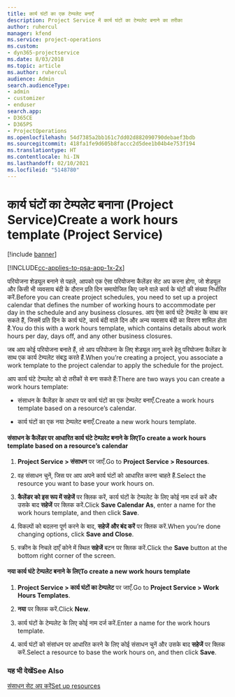 ```yaml
---
title: कार्य घंटों का एक टेम्पलेट बनाएँ
description: Project Service में कार्य घंटों का टेम्पलेट बनाने का तरीका
author: ruhercul
manager: kfend
ms.service: project-operations
ms.custom:
- dyn365-projectservice
ms.date: 8/03/2018
ms.topic: article
ms.author: ruhercul
audience: Admin
search.audienceType:
- admin
- customizer
- enduser
search.app:
- D365CE
- D365PS
- ProjectOperations
ms.openlocfilehash: 54d7385a2bb161c7dd02d882090790debaef3bdb
ms.sourcegitcommit: 418fa1fe9d605b8faccc2d5dee1b04b4e753f194
ms.translationtype: HT
ms.contentlocale: hi-IN
ms.lasthandoff: 02/10/2021
ms.locfileid: "5148780"
---
```

# <a name="create-a-work-hours-template-project-service"></a><span data-ttu-id="6691f-103">कार्य घंटों का टेम्पलेट बनाना (Project Service)</span><span class="sxs-lookup"><span data-stu-id="6691f-103">Create a work hours template (Project Service)</span></span>

[!include [banner](../includes/psa-now-project-operations.md)]

[!INCLUDE[cc-applies-to-psa-app-1x-2x](../includes/cc-applies-to-psa-app-1x-2x.md)]

<span data-ttu-id="6691f-104">परियोजना शेड्यूल बनाने से पहले, आपको एक ऐसा परियोजना कैलेंडर सेट अप करना होगा, जो शेड्यूल और किसी भी व्यवसाय बंदी के दौरान प्रति दिन समायोजित किए जाने वाले कार्य के घंटों की संख्या निर्धारित करें.</span><span class="sxs-lookup"><span data-stu-id="6691f-104">Before you can create project schedules, you need to set up a project calendar that defines the number of working hours to accommodate per day in the schedule and any business closures.</span></span> <span data-ttu-id="6691f-105">आप ऐसा कार्य घंटे टेम्पलेट के साथ कर सकते हैं, जिसमें प्रति दिन के कार्य घंटे, कार्य बंदी वाले दिन और अन्य व्यवसाय बंदी का विवरण शामिल होता है.</span><span class="sxs-lookup"><span data-stu-id="6691f-105">You do this with a work hours template, which contains details about work hours per day, days off, and any other business closures.</span></span>  
  
 <span data-ttu-id="6691f-106">जब आप कोई परियोजना बनाते हैं, तो आप परियोजना के लिए शेड्यूल लागू करने हेतु परियोजना कैलेंडर के साथ एक कार्य टेम्पलेट संबद्ध करते हैं.</span><span class="sxs-lookup"><span data-stu-id="6691f-106">When you’re creating a project, you associate a work template to the project calendar to apply the schedule for the project.</span></span>  
  
 <span data-ttu-id="6691f-107">आप कार्य घंटे टेम्पलेट को दो तरीकों से बना सकते हैं:</span><span class="sxs-lookup"><span data-stu-id="6691f-107">There are two ways you can create a work hours template:</span></span>  
  
-   <span data-ttu-id="6691f-108">संसाधन के कैलेंडर के आधार पर कार्य घंटों का एक टेम्पलेट बनाएँ.</span><span class="sxs-lookup"><span data-stu-id="6691f-108">Create a work hours template based on a resource’s calendar.</span></span>  
  
-   <span data-ttu-id="6691f-109">कार्य घंटों का एक नया टेम्पलेट बनाएँ.</span><span class="sxs-lookup"><span data-stu-id="6691f-109">Create a new work hours template.</span></span>  
  
#### <a name="to-create-a-work-hours-template-based-on-a-resources-calendar"></a><span data-ttu-id="6691f-110">संसाधन के कैलेंडर पर आधारित कार्य घंटे टेम्पलेट बनाने के लिए</span><span class="sxs-lookup"><span data-stu-id="6691f-110">To create a work hours template based on a resource’s calendar</span></span>  
  
1.  <span data-ttu-id="6691f-111">**Project Service > संसाधन** पर जाएँ.</span><span class="sxs-lookup"><span data-stu-id="6691f-111">Go to **Project Service > Resources**.</span></span>  
  
2.  <span data-ttu-id="6691f-112">वह संसाधन चुनें, जिस पर आप अपने कार्य घंटों को आधारित करना चाहते हैं.</span><span class="sxs-lookup"><span data-stu-id="6691f-112">Select the resource you want to base your work hours on.</span></span>  
  
3.  <span data-ttu-id="6691f-113">**कैलेंडर को इस रूप में सहेजें** पर क्लिक करें, कार्य घंटों के टेम्पलेट के लिए कोई नाम दर्ज करें और उसके बाद **सहेजें** पर क्लिक करें.</span><span class="sxs-lookup"><span data-stu-id="6691f-113">Click **Save Calendar As**, enter a name for the work hours template, and then click **Save**.</span></span>  
  
4.  <span data-ttu-id="6691f-114">विकल्पों को बदलना पूर्ण करने के बाद, **सहेजें और बंद करें** पर क्लिक करें.</span><span class="sxs-lookup"><span data-stu-id="6691f-114">When you’re done changing options, click **Save and Close**.</span></span>  
  
5.  <span data-ttu-id="6691f-115">स्‍क्रीन के निचले दाएँ कोने में स्थित **सहेजें** बटन पर क्लिक करें.</span><span class="sxs-lookup"><span data-stu-id="6691f-115">Click the **Save** button at the bottom right corner of the screen.</span></span>  
  
#### <a name="to-create-a-new-work-hours-template"></a><span data-ttu-id="6691f-116">नया कार्य घंटे टेम्पलेट बनाने के लिए</span><span class="sxs-lookup"><span data-stu-id="6691f-116">To create a new work hours template</span></span>  
  
1.  <span data-ttu-id="6691f-117">**Project Service > कार्य घंटों का टेम्पलेट** पर जाएँ.</span><span class="sxs-lookup"><span data-stu-id="6691f-117">Go to **Project Service > Work Hours Templates**.</span></span>  
  
2.  <span data-ttu-id="6691f-118">**नया** पर क्लिक करें.</span><span class="sxs-lookup"><span data-stu-id="6691f-118">Click **New**.</span></span>  
  
3.  <span data-ttu-id="6691f-119">कार्य घंटों के टेम्पलेट के लिए कोई नाम दर्ज करें.</span><span class="sxs-lookup"><span data-stu-id="6691f-119">Enter a name for the work hours template.</span></span>  
  
4.  <span data-ttu-id="6691f-120">कार्य घंटों को संसांधन पर आधारित करने के लिए कोई संसाधन चुनें और उसके बाद **सहेजें** पर क्लिक करें.</span><span class="sxs-lookup"><span data-stu-id="6691f-120">Select a resource to base the work hours on, and then click **Save**.</span></span>  
  
### <a name="see-also"></a><span data-ttu-id="6691f-121">यह भी देखें</span><span class="sxs-lookup"><span data-stu-id="6691f-121">See Also</span></span>  
 [<span data-ttu-id="6691f-122">संसाधन सेट अप करें</span><span class="sxs-lookup"><span data-stu-id="6691f-122">Set up resources</span></span>](../psa/set-up-resources.md)
